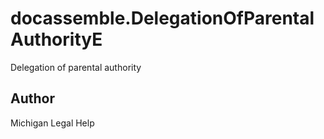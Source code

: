 # docassemble.DelegationOfParentalAuthorityE

Delegation of parental authority

## Author

Michigan Legal Help


